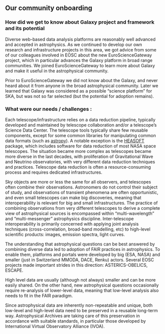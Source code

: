 
## Our community onboarding

### How did we get to know about Galaxy project and framework and its potential

Diverse web-based data analysis platforms are reasonably well advanced and accepted in astrophysics. As we continued to develop our own research and infrastructure projects in this area, we got advice from some of our colleagues involved in EOSC about the new EuroScienceGateway project, which in particular advances the Galaxy platform in broad range communities. We joined EuroScienceGateway to learn more about Galaxy and make it useful in the astrophysical community. 

Prior to EuroScienceGateway we did not know about the Galaxy, and never heard about it from anyone in the broad astrophysical community. Later we learned that Galaxy was considered as a possible “science platform” for SKA, but was not so far selected (but the potential for adoption remains). 


### What were our needs / challenges :


Each telescope/infrastructure relies on a data reduction pipeline, typically developed and maintained by telescope collaboration and/or a telescope’s Science Data Center. The telescope tools typically share few reusable components, except for some common libraries for manipulating common data formats  (such as [astropy](https://github.com/astropy/astropy)). A notable exception is the [HEASOFT](https://heasarc.gsfc.nasa.gov/lheasoft/) package, which includes software for data reduction of most NASA space telescopes. The situation became more complex as telescopes became more diverse in the last decades, with proliferation of Gravitational Wave and Neutrino observatories, with very different data reduction techniques and practices. Telescope data reduction is often a resource-consuming process and requires dedicated infrastructures.  

Sky objects are more or less the same for all observers, and telescopes often combine their observations. Astronomers do not control their subject of study, and observations of transient phenomena are often opportunistic, and even small telescopes can make big discoveries, meaning that interoperability is relevant for big and small infrastructures. The practice of combining observations from very different telescopes to derive a complete view of astrophysical sources is encompassed within “multi-wavelength” and “multi-messenger” astrophysics discipline. Inter-telescope interoperability is primarily concerned with applying joint analysis techniques (cross-correlation, broad-band modelling, etc) to high-level scientific products: images, emission spectra, light curves.

The understanding that astrophysical questions can be best answered by combining diverse data led to adoption of FAIR practices in astrophysics. To enable them, platforms and portals were developed by big (ESA, NASA) and smaller (just in Switzerland MMODA, DACE, Renku) actors.  Several EOSC projects made important strides in this direction: ASTERICS-OBELICS, ESCAPE.

High level data are usually (although not always) smaller and can be more easily shared. On the other hand, new astrophysical questions occasionally require re-analysis of lower-level data, meaning that low-level analysis also needs to fit in the FAIR paradigm.

Since astrophysical data are inherently non-repeatable and unique, both low-level and high-level data need to be preserved in a reusable long-term way. Astrophysical Archives are taking care of this preservation in accordance with suitable standards, in particular those developed by International Virtual Observatory Alliance (IVOA).
